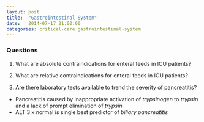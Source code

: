 ```yaml
---
layout: post
title:  "Gastrointestinal System"
date:   2014-07-17 21:00:00
categories: critical-care gastrointestinal-system
---
```


### Questions

1. What are absolute contraindications for enteral feeds in ICU patients?

1. What are relative contraindications for enteral feeds in ICU patients?

1. Are there laboratory tests available to trend the severity of pancreatitis?
* Pancreatitis caused by inappropriate activation of *trypsinogen* to *trypsin* and a lack of prompt elimination of *trypsin*
* ALT 3 x normal is single best predictor of *biliary pancreatitis*
